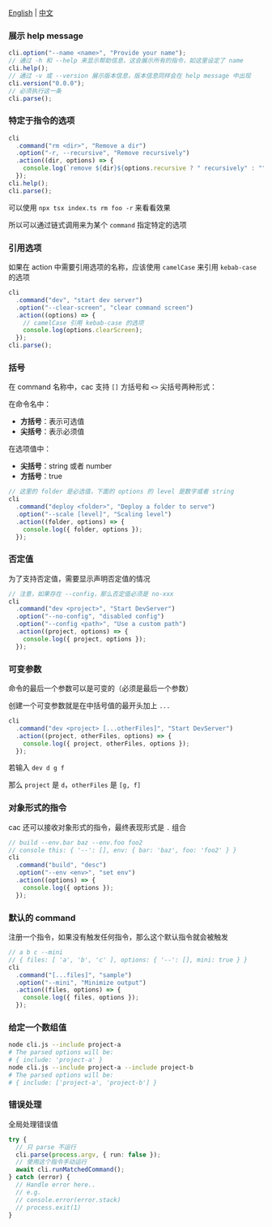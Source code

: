 [English](./usgae_en.md) | [中文](./usage_cn.md)

### 展示 help message

```ts
cli.option("--name <name>", "Provide your name");
// 通过 -h 和 --help 来显示帮助信息，这会展示所有的指令，如这里设定了 name
cli.help();
// 通过 -v 或 --version 展示版本信息，版本信息同样会在 help message 中出现
cli.version("0.0.0");
// 必须执行这一条
cli.parse();
```

### 特定于指令的选项

```ts
cli
  .command("rm <dir>", "Remove a dir")
  .option("-r, --recursive", "Remove recursively")
  .action((dir, options) => {
    console.log(`remove ${dir}${options.recursive ? " recursively" : ""}`);
  });
cli.help();
cli.parse();
```

可以使用 `npx tsx index.ts rm foo -r` 来看看效果

所以可以通过链式调用来为某个 `command` 指定特定的选项

### 引用选项

如果在 action 中需要引用选项的名称，应该使用 `camelCase` 来引用 `kebab-case` 的选项

```ts
cli
  .command("dev", "start dev server")
  .option("--clear-screen", "clear command screen")
  .action((options) => {
    // camelCase 引用 kebab-case 的选项
    console.log(options.clearScreen);
  });
cli.parse();
```

### 括号

在 command 名称中，cac 支持 `[]` 方括号和 `<>` 尖括号两种形式：

在命令名中：

- **方括号**：表示可选值
- **尖括号**：表示必须值

在选项值中：

- **尖括号**：string 或者 number
- **方括号**：true

```ts
// 这里的 folder 是必选值，下面的 options 的 level 是数字或者 string
cli
  .command("deploy <folder>", "Deploy a folder to serve")
  .option("--scale [level]", "Scaling level")
  .action((folder, options) => {
    console.log({ folder, options });
  });
```

### 否定值

为了支持否定值，需要显示声明否定值的情况

```ts
// 注意，如果存在 --config，那么否定值必须是 no-xxx
cli
  .command("dev <project>", "Start DevServer")
  .option("--no-config", "disabled config")
  .option("--config <path>", "Use a custom path")
  .action((project, options) => {
    console.log({ project, options });
  });
```

### 可变参数

命令的最后一个参数可以是可变的（必须是最后一个参数）

创建一个可变参数就是在中括号值的最开头加上 `...`

```ts
cli
  .command("dev <project> [...otherFiles]", "Start DevServer")
  .action((project, otherFiles, options) => {
    console.log({ project, otherFiles, options });
  });
```

若输入 `dev d g f`

那么 `project` 是 `d`，`otherFiles` 是 `[g, f]`

### 对象形式的指令

cac 还可以接收对象形式的指令，最终表现形式是 `.` 组合

```ts
// build --env.bar baz --env.foo foo2
// console this: { '--': [], env: { bar: 'baz', foo: 'foo2' } }
cli
  .command("build", "desc")
  .option("--env <env>", "set env")
  .action((options) => {
    console.log({ options });
  });
```

### 默认的 command

注册一个指令，如果没有触发任何指令，那么这个默认指令就会被触发

```ts
// a b c --mini
// { files: [ 'a', 'b', 'c' ], options: { '--': [], mini: true } }
cli
  .command("[...files]", "sample")
  .option("--mini", "Minimize output")
  .action((files, options) => {
    console.log({ files, options });
  });
```

### 给定一个数组值

```bash
node cli.js --include project-a
# The parsed options will be:
# { include: 'project-a' }
node cli.js --include project-a --include project-b
# The parsed options will be:
# { include: ['project-a', 'project-b'] }
```

### 错误处理

全局处理错误值

```ts
try {
  // 只 parse 不运行
  cli.parse(process.argv, { run: false });
  // 使用这个指令手动运行
  await cli.runMatchedCommand();
} catch (error) {
  // Handle error here..
  // e.g.
  // console.error(error.stack)
  // process.exit(1)
}
```
